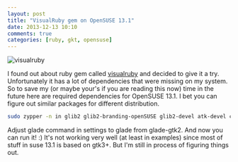 ```yaml
---
layout: post
title: "VisualRuby gem on OpenSUSE 13.1"
date: 2013-12-13 10:10
comments: true
categories: [ruby, gkt, opensuse]
---
```

![visualruby](https://dl.dropboxusercontent.com/u/4109351/octopress/visualruby/1.jpg)

I found out about ruby gem called [visualruby](http://visualruby.net/) and decided to give it a try. Unfortunately it has a lot of dependencies that were missing on my system.
So to save my (or maybe your's if you are reading this now) time in the future here are required dependencies for OpenSUSE 13.1.
I bet you can figure out similar packages for different distribution.

<!-- more -->

```sh
sudo zypper -n in glib2 glib2-branding-openSUSE glib2-devel atk-devel cairo-devel pango-devel gdk-pixbuf-devel gtk2-devel gtksourceview2-devel glade
```

Adjust glade command in settings to glade from glade-gtk2. And now you can run it! :)
It's not working very well (at least in examples) since most of stuff in suse 13.1 is based on gtk3+.
But I'm still in process of figuring things out.
